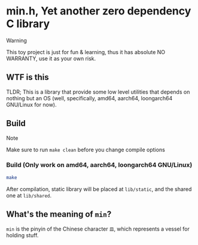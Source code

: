 # min.h, Yet another zero dependency C library

> [!WARNING]
> This toy project is just for fun & learning, thus it has absolute NO WARRANTY,
> use it as your own risk.

## WTF is this

TLDR; This is a library that provide some low level utilities that depends
on nothing but an OS (well, specifically, amd64, aarch64, loongarch64
GNU/Linux for now).

## Build

> [!NOTE]
> Make sure to run `make clean` before you change compile options

### Build (Only work on amd64, aarch64, loongarch64 GNU/Linux)

```sh
make
```

After compilation, static library will be placed at `lib/static`, and
the shared one at `lib/shared`.

## What's the meaning of `min`?

`min` is the pinyin of the Chinese character `皿`, which represents a vessel
for holding stuff.
